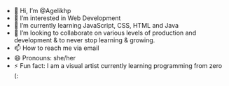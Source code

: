 - 👋 Hi, I’m @Agelikhp
- 👀 I’m interested in Web Development
- 🌱 I’m currently learning JavaScript, CSS, HTML and Java
- 💞️ I’m looking to collaborate on various levels of production and development & to never stop learning & growing.
- 📫 How to reach me via email
- 😄 Pronouns: she/her
- ⚡ Fun fact: I am a visual artist currently learning programming from zero (:

<!---
Agelikhp/Agelikhp is a ✨ special ✨ repository because its `README.md` (this file) appears on your GitHub profile.
You can click the Preview link to take a look at your changes.
--->
